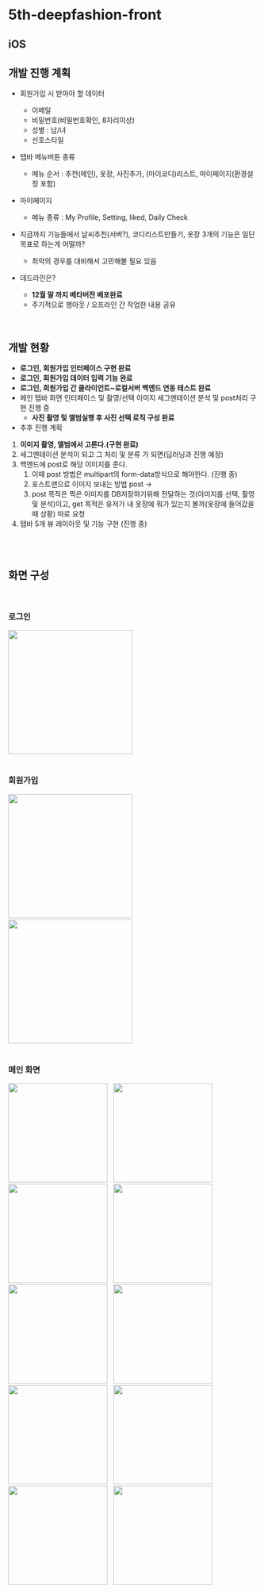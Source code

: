 <br>

<br>



# 5th-deepfashion-front

## iOS

## 개발 진행 계획 
- 회원가입 시 받아야 할 데이터
    - 이메일
    - 비밀번호(비밀번호확인, 8자리이상)
    - 성별 : 남/녀
    - 선호스타일

- 탭바 메뉴버튼 종류 
    - 메뉴 순서 : 추천(메인), 옷장, 사진추가, (마이코디)리스트,  마이페이지(환경설정 포함)
- 마이페이지 
    - 메뉴 종류 : My Profile, Setting, liked, Daily Check
- 지금까지 기능들에서 날씨추천(서버?), 코디리스트만들기, 옷장 3개의 기능은 일단 목표로 하는게 어떨까?
    - 최악의 경우를 대비해서 고민해볼 필요 있음
- 데드라인은? 
    - **12월 말 까지 베타버전 배포완료**
    - 주기적으로 행아웃 / 오프라인 간 작업한 내용 공유



<br>




## 개발 현황 
- **로그인, 회원가입 인터페이스 구현 완료**
- **로그인, 회원가입 데이터 입력 기능 완료**
- **로그인, 회원가입 간 클라이언트~로컬서버 백엔드 연동 테스트 완료**
- 메인 텝바 화면 인터페이스 및 촬영/선택 이미지 세그멘테이션 분석 및 post처리 구현 진행 중
  - **사진 촬영 및 앨범실행 후 사진 선택 로직 구성 완료**
- 추후 진행 계획
1. **이미지 촬영, 앨범에서 고른다.(구현 완료)**
2. 세그멘테이션 분석이 되고 그 처리 및 분류 가 되면(딥러닝과 진행 예정)
3. 백엔드에 post로 해당 이미지를 준다.
    1. 이때 post 방법은 multipart의 form-data방식으로 해야한다. (진행 중)
    2. 포스트맨으로 이미지 보내는 방법 post -> 
    3. post 목적은 찍은 이미지를 DB저장하기위해 전달하는 것(이미지를 선택, 촬영 및 분석)이고, get 목적은 유저가 내 옷장에 뭐가 있는지 볼까(옷장에 들어갔을 때 상황) 따로 요청
4. 탭바 5개 뷰 레이아웃 및 기능 구현 (진행 중)





<br>

<br>



## 화면 구성 

<br>



### 로그인 


<div>
<img width="250" src="https://user-images.githubusercontent.com/4410021/71447151-b1bc1280-276e-11ea-910c-14d712de23b3.jpeg">
</div>

<br>

### 회원가입

<div>
<img width="250" src="https://user-images.githubusercontent.com/4410021/71447159-b385d600-276e-11ea-93d4-77e553613792.jpeg"> &nbsp;
<img width="250" src="https://user-images.githubusercontent.com/4410021/71447160-b385d600-276e-11ea-9df7-1e03084cc3f5.jpeg">
</div>
<br>



### 메인 화면

<div>
  <img width=200 src="https://user-images.githubusercontent.com/4410021/71447152-b254a900-276e-11ea-997b-3739cec7f49e.jpeg"> &nbsp;
<img width=200 src="https://user-images.githubusercontent.com/4410021/71447153-b254a900-276e-11ea-9704-c30d04124f4c.jpeg"> &nbsp;
<img width=200 src="https://user-images.githubusercontent.com/4410021/71479224-cd8aeb80-2836-11ea-8594-36207635a9f6.jpeg"> &nbsp;
<img width=200 src="https://user-images.githubusercontent.com/4410021/71479302-1d69b280-2837-11ea-82bc-81ac37ec9ff9.jpeg"> &nbsp;    
<img width=200 src="https://user-images.githubusercontent.com/4410021/71479225-cd8aeb80-2836-11ea-9ea5-b6a68ed1369a.jpeg"> &nbsp;  
<img width=200 src="https://user-images.githubusercontent.com/4410021/71479227-ce238200-2836-11ea-8db8-2541de377502.jpeg"> &nbsp;  
<img width=200 src="https://user-images.githubusercontent.com/4410021/71479229-ce238200-2836-11ea-98e0-0c3996ebe6e2.jpeg"> &nbsp;      
<img width=200 src="https://user-images.githubusercontent.com/4410021/71447156-b2ed3f80-276e-11ea-897b-acf8a5bc651d.jpeg"> &nbsp;
<img width=200 src="https://user-images.githubusercontent.com/4410021/71447157-b2ed3f80-276e-11ea-838c-94b1d36d0009.jpeg"> &nbsp;
<img width=200 src="https://user-images.githubusercontent.com/4410021/71447158-b2ed3f80-276e-11ea-8fee-1647524b0767.jpeg">
</div>

<br>

<br>

